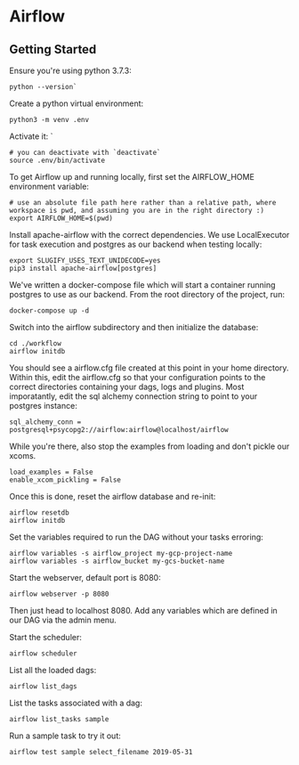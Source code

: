 # Airflow

## Getting Started

Ensure you're using python 3.7.3:

```shell
python --version`
```

Create a python virtual environment:

```shell
python3 -m venv .env
```

Activate it: `

```shell
# you can deactivate with `deactivate`
source .env/bin/activate
```

To get Airflow up and running locally, first set the AIRFLOW_HOME environment variable:

```shell
# use an absolute file path here rather than a relative path, where workspace is pwd, and assuming you are in the right directory :)
export AIRFLOW_HOME=$(pwd)
```

Install apache-airflow with the correct dependencies. We use LocalExecutor for task execution and postgres as our backend when testing locally:

```shell
export SLUGIFY_USES_TEXT_UNIDECODE=yes
pip3 install apache-airflow[postgres]
```

We've written a docker-compose file which will start a container running postgres to use as our backend. From the root directory of the project, run:

```shell
docker-compose up -d
```

Switch into the airflow subdirectory and then initialize the database:

```shell
cd ./workflow
airflow initdb
```

You should see a airflow.cfg file created at this point in your home directory. Within this, edit the airflow.cfg so that your configuration points to the correct directories containing your dags, logs and plugins. Most imporatantly, edit the sql alchemy connection string to point to your postgres instance:

```shell
sql_alchemy_conn = postgresql+psycopg2://airflow:airflow@localhost/airflow
```

While you're there, also stop the examples from loading and don't pickle our xcoms.

```shell
load_examples = False
enable_xcom_pickling = False
```

Once this is done, reset the airflow database and re-init:

```shell
airflow resetdb
airflow initdb
```

Set the variables required to run the DAG without your tasks erroring:

```shell
airflow variables -s airflow_project my-gcp-project-name
airflow variables -s airflow_bucket my-gcs-bucket-name
```

Start the webserver, default port is 8080:

```shell
airflow webserver -p 8080
```

Then just head to localhost 8080. Add any variables which are defined in our DAG via the admin menu.

Start the scheduler:

```shell
airflow scheduler
```

List all the loaded dags:

```shell
airflow list_dags
```

List the tasks associated with a dag:

```shell
airflow list_tasks sample
```

Run a sample task to try it out:

```shell
airflow test sample select_filename 2019-05-31
```
